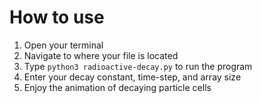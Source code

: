 # How to use
1. Open your terminal
2. Navigate to where your file is located
3. Type ```python3 radioactive-decay.py``` to run the program
4. Enter your decay constant, time-step, and array size
5. Enjoy the animation of decaying particle cells
